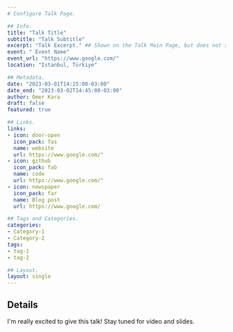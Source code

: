 ```yaml
---
# Configure Talk Page.

## Info.
title: "Talk Title"
subtitle: "Talk Subtitle"
excerpt: "Talk Excerpt." ## Shown on the Talk Main Page, but does not shown on the Talk Page.
event: " Event Name"
event_url: "https://www.google.com/"
location: "Istanbul, Türkiye"

## Metadata.
date: "2023-03-01T14:15:00-03:00"
date_end: "2023-03-02T14:45:00-03:00"
author: Omer Kara
draft: false
featured: true

## Links.
links:
- icon: door-open
  icon_pack: fas
  name: website
  url: https://www.google.com/"
- icon: github
  icon_pack: fab
  name: code
  url: https://www.google.com/"
- icon: newspaper
  icon_pack: far
  name: Blog post
  url: https://www.google.com/

## Tags and Categories.
categories:
- Category-1
- Category-2
tags:
- tag-1
- tag-2

## Layout.
layout: single
---
```


## Details
I'm really excited to give this talk! Stay tuned for video and slides.
